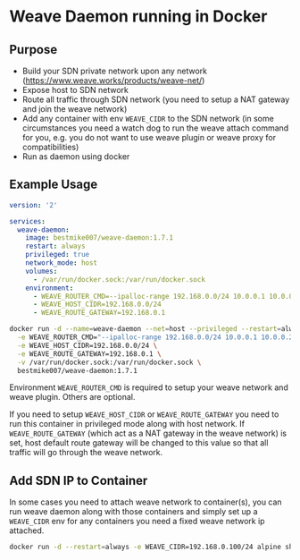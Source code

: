 # Weave Daemon running in Docker

## Purpose

+ Build your SDN private network upon any network (https://www.weave.works/products/weave-net/)
+ Expose host to SDN network
+ Route all traffic through SDN network (you need to setup a NAT gateway and join the weave network)
+ Add any container with env `WEAVE_CIDR` to the SDN network (in some circumstances you need a watch dog to run the weave attach command for you, e.g. you do not want to use weave plugin or weave proxy for compatibilities)
+ Run as daemon using docker

## Example Usage

```yml
version: '2'

services:
  weave-daemon:
    image: bestmike007/weave-daemon:1.7.1
    restart: always
    privileged: true
    network_mode: host
    volumes:
      - /var/run/docker.sock:/var/run/docker.sock
    environment:
      - WEAVE_ROUTER_CMD=--ipalloc-range 192.168.0.0/24 10.0.0.1 10.0.0.2 10.0.0.3
      - WEAVE_HOST_CIDR=192.168.0.0/24
      - WEAVE_ROUTE_GATEWAY=192.168.0.1
```

```bash
docker run -d --name=weave-daemon --net=host --privileged --restart=always \
  -e WEAVE_ROUTER_CMD="--ipalloc-range 192.168.0.0/24 10.0.0.1 10.0.0.2 10.0.0.3" \
  -e WEAVE_HOST_CIDR=192.168.0.0/24 \
  -e WEAVE_ROUTE_GATEWAY=192.168.0.1 \
  -v /var/run/docker.sock:/var/run/docker.sock \
  bestmike007/weave-daemon:1.7.1
```

Environment `WEAVE_ROUTER_CMD` is required to setup your weave network and weave plugin. Others are optional.

If you need to setup `WEAVE_HOST_CIDR` or `WEAVE_ROUTE_GATEWAY` you need to run this container in privileged mode along with host network. If `WEAVE_ROUTE_GATEWAY` (which act as a NAT gateway in the weave network) is set, host default route gateway will be changed to this value so that all traffic will go through the weave network.

## Add SDN IP to Container

In some cases you need to attach weave network to container(s), you can run weave daemon along with those containers and simply set up a `WEAVE_CIDR` env for any containers you need a fixed weave network ip attached.

```bash
docker run -d --restart=always -e WEAVE_CIDR=192.168.0.100/24 alpine sh
```
